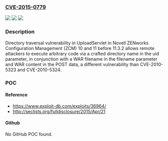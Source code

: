 ### [CVE-2015-0779](https://cve.mitre.org/cgi-bin/cvename.cgi?name=CVE-2015-0779)
![](https://img.shields.io/static/v1?label=Product&message=n%2Fa&color=blue)
![](https://img.shields.io/static/v1?label=Version&message=n%2Fa&color=blue)
![](https://img.shields.io/static/v1?label=Vulnerability&message=n%2Fa&color=brighgreen)

### Description

Directory traversal vulnerability in UploadServlet in Novell ZENworks Configuration Management (ZCM) 10 and 11 before 11.3.2 allows remote attackers to execute arbitrary code via a crafted directory name in the uid parameter, in conjunction with a WAR filename in the filename parameter and WAR content in the POST data, a different vulnerability than CVE-2010-5323 and CVE-2010-5324.

### POC

#### Reference
- https://www.exploit-db.com/exploits/36964/
- http://seclists.org/fulldisclosure/2015/Apr/21

#### Github
No GitHub POC found.

